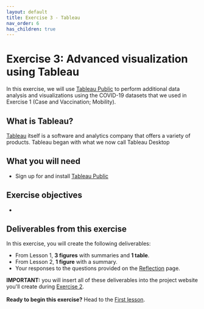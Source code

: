 ```yaml
---
layout: default
title: Exercise 3 - Tableau
nav_order: 6
has_children: true
---
```


# Exercise 3: Advanced visualization using Tableau
In this exercise, we will use [Tableau Public](https://public.tableau.com/en-us/s/) to perform additional data analysis and visualizations using the COVID-19 datasets that we used in Exercise 1 (Case and Vaccination; Mobility). 

## What is Tableau?
[Tableau](https://www.tableau.com/) itself is a software and analytics company that offers a variety of products. Tableau began with what we now call Tableau Desktop 

## What you will need
- Sign up for and install [Tableau Public](https://public.tableau.com/en-us/s/)

## Exercise objectives 
- 

## Deliverables from this exercise
In this exercise, you will create the following deliverables:
- From Lesson 1, **3 figures** with summaries and **1 table**.
- From Lesson 2, **1 figure** with a summary. 
- Your responses to the questions provided on the [Reflection](google-sheets3) page.

**IMPORTANT:** you will insert all of these deliverables into the project website you'll create during [Exercise 2](exercise2). 
<br>
<br>
**Ready to begin this exercise?** Head to the [First lesson](google-sheets1). 